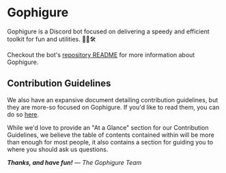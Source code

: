 # Gophigure

Gophigure is a Discord bot focused on delivering a speedy and efficient toolkit for fun and utilities. 🤖💓🛠️

Checkout the bot's [repository README](https://github.com/Gophigure/bot/blob/dev/README.md) for more information about
Gophigure.

## Contribution Guidelines

We also have an expansive document detailing contribution guidelines, but they are more-so focused on Gophigure. If
you'd like to read them, you can do so
[here](https://github.com/Gophigure/.github/blob/main/CONTRIBUTING.md).

While we'd love to provide an "At a Glance" section for our Contribution Guidelines, we believe the table of contents
contained within will be more than enough for most people, it also contains a section for guiding you to where you
should ask us questions.

***Thanks, and have fun!** — The Gophigure Team*
